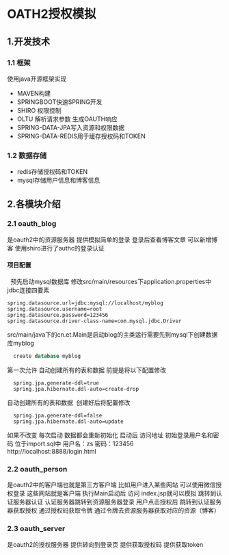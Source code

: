 OATH2授权模拟
=====================
## 1.开发技术 ##
 ### 1.1 框架 ###
 使用java开源框架实现
 * MAVEN构建
 * SPRINGBOOT快速SPRING开发
 * SHIRO 权限控制
 * OLTU 解析请求参数 生成OAUTH响应
 * SPRING-DATA-JPA写入资源和权限数据
 * SPRING-DATA-REDIS用于缓存授权码和TOKEN
### 1.2 数据存储 ###
 * redis存储授权码和TOKEN
 * mysql存储用户信息和博客信息
## 2.各模块介绍 ##
### 2.1 oauth_blog ###
  是oauth2中的资源服务器 提供模拟简单的登录 登录后查看博客文章  可以新增博客 使用shiro进行了authc的登录认证
#### 项目配置
   预先启动mysql数据库 修改src/main/resources下application.properties中jdbc连接四要素
  ```properties
  spring.datasource.url=jdbc:mysql://localhost/myblog
spring.datasource.username=root
spring.datasource.password=123456
spring.datasource.driver-class-name=com.mysql.jdbc.Driver
```
src/main/java下的cn.et.Main是启动blog的主类运行需要先到mysql下创建数据库myblog
```sql
  create database myblog
```
 第一次允许 自动创建所有的表和数据 前提是将以下配置修改
```properties
  spring.jpa.generate-ddl=true
  spring.jpa.hibernate.ddl-auto=create-drop
```
自动创建所有的表和数据  创建好后将配置修改
```properties
  spring.jpa.generate-ddl=false
  spring.jpa.hibernate.ddl-auto=update
```
如果不改变 每次启动 数据都会重新初始化
启动后 访问地址 初始登录用户名和密码 位于import.sql中 用户名：zs 密码：123456
http://localhost:8888/login.html 


### 2.2 oauth_person ###
  是oauth2中的客户端也就是第三方客户端 比如用户进入某些网站 可以使用微信授权登录  这些网站就是客户端 执行Main启动后 访问 index.jsp就可以模拟
跳转到认证服务器认证 认证服务器跳转到资源服务器登录 用户点击授权后 跳转到认证服务器获取授权 通过授权码获取令牌 通过令牌去资源服务器获取对应的资源（博客）
### 2.3 oauth_server ###
  是oauth2的授权服务器 提供转向到登录页 提供获取授权码 提供获取token

  
  
